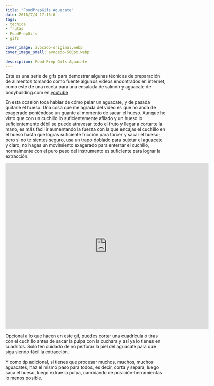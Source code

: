 ```yaml
---
title: "FoodPrepGifs Aguacate"
date: 2016/7/4 17:13:0
tags: 
- tecnica
- frutas
- FoodPrepGifs
- gifs

cover_image: avocado-original.webp
cover_image_small: avocado-500px.webp

description: Food Prep Gifs Aguacate
---
```



Esta es una serie de gifs para demostrar algunas técnicas de preparación de alimentos tomando como fuente algunos vídeos encontrados en internet, como este de una receta para una ensalada de salmón y aguacate de bodybuilding.com en <a href="https://www.youtube.com/watch?v=-AyHKEl0ZUo">youtube</a>

En esta ocasión toca hablar de cómo pelar un aguacate, y de pasada quitarle el hueso. Una cosa que me agrada del vídeo es que no anda de exagerado poniéndose un guante al momento de sacar el hueso. Aunque he visto que con un cuchillo lo suficientemente afilado y un hueso lo suficientemente débil se puede atravesar todo el fruto y llegar a cortarte la mano, es más fácil ir aumentando la fuerza con la que encajas el cuchillo en el hueso hasta que logras suficiente fricción para torcer y sacar el hueso; pero si no te sientes seguro, usa un trapo doblado para sujetar el aguacate y claro, no hagas un movimiento exagerado para enterrar el cuchillo, normalmente con el puro peso del instrumento es suficiente para lograr la extracción. 

<iframe src='https://gfycat.com/ifr/LimitedDentalHagfish' frameborder='0' scrolling='no' allowfullscreen width='640' height='520'></iframe>

Opcional a lo que hacen en este gif, puedes cortar una cuadrícula o tiras con el cuchillo antes de sacar la pulpa con la cuchara y así ya lo tienes en cuadritos. Solo ten cuidado de no perforar la piel del aguacate para que siga siendo fácil la extracción.

  

Y como tip adicional, si tienes que procesar muchos, muchos, muchos aguacates, haz el mismo paso para todos, es decir, corta y separa, luego saca el hueso, luego extrae la pulpa, cambiando de posición-herramientas lo menos posible.
